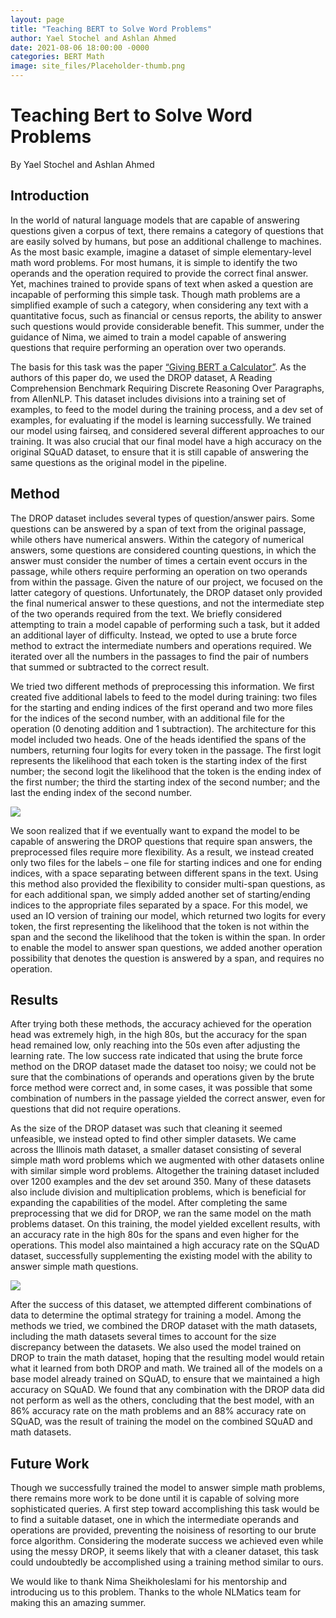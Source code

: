 ```yaml
---
layout: page 
title: "Teaching BERT to Solve Word Problems" 
author: Yael Stochel and Ashlan Ahmed
date: 2021-08-06 18:00:00 -0000
categories: BERT Math
image: site_files/Placeholder-thumb.png
---
```


# Teaching Bert to Solve Word Problems

By Yael Stochel and Ashlan Ahmed

## Introduction

In the world of natural language models that are capable of answering questions given a corpus of text, there remains a category of questions that are easily solved by humans, but pose an additional challenge to machines. As the most basic example, imagine a dataset of simple elementary-level math word problems. For most humans, it is simple to identify the two operands and the operation required to provide the correct final answer. Yet, machines trained to provide spans of text when asked a question are incapable of performing this simple task. Though math problems are a simplified example of such a category, when considering any text with a quantitative focus, such as financial or census reports, the ability to answer such questions would provide considerable benefit. This summer, under the guidance of Nima, we aimed to train a model capable of answering questions that require performing an operation over two operands. 

The basis for this task was the paper [“Giving BERT a Calculator”](https://arxiv.org/pdf/1909.00109.pdf). As the authors of this paper do, we used the DROP dataset, A Reading Comprehension Benchmark Requiring Discrete Reasoning Over Paragraphs, from AllenNLP. This dataset includes divisions into a training set of examples, to feed to the model during the training process, and a dev set of examples, for evaluating if the model is learning successfully. We trained our model using fairseq, and considered several different approaches to our training. It was also crucial that our final model have a high accuracy on the original SQuAD dataset, to ensure that it is still capable of answering the same questions as the original model in the pipeline.

## Method

The DROP dataset includes several types of question/answer pairs. Some questions can be answered by a span of text from the original passage, while others have numerical answers. Within the category of numerical answers, some questions are considered counting questions, in which the answer must consider the number of times a certain event occurs in the passage, while others require performing an operation on two operands from within the passage. Given the nature of our project, we focused on the latter category of questions. Unfortunately, the DROP dataset only provided the final numerical answer to these questions, and not the intermediate step of the two operands required from the text. We briefly considered attempting to train a model capable of performing such a task, but it added an additional layer of difficulty. Instead, we opted to use a brute force method to extract the intermediate numbers and operations required. We iterated over all the numbers in the passages to find the pair of numbers that summed or subtracted to the correct result. 

We tried two different methods of preprocessing this information. We first created five additional labels to feed to the model during training: two files for the starting and ending indices of the first operand and two more files for the indices of the second number, with an additional file for the operation (0 denoting addition and 1 subtraction). The architecture for this model included two heads. One of the heads identified the spans of the numbers, returning four logits for every token in the passage. The first logit represents the likelihood that each token is the starting index of the first number; the second logit the likelihood that the token is the ending index of the first number; the third the starting index of the second number; and the last the ending index of the second number.

![](/site_files/ash-yael-post-imgs/calc1.png)

We soon realized that if we eventually want to expand the model to be capable of answering the DROP questions that require span answers, the preprocessed files require more flexibility. As a result, we instead created only two files for the labels – one file for starting indices and one for ending indices, with a space separating between different spans in the text. Using this method also provided the flexibility to consider multi-span questions, as for each additional span, we simply added another set of starting/ending indices to the appropriate files separated by a space. For this model, we used an IO version of training our model, which returned two logits for every token, the first representing the likelihood that the token is not within the span and the second the likelihood that the token is within the span. In order to enable the model to answer span questions, we added another operation possibility that denotes the question is answered by a span, and requires no operation. 

## Results

After trying both these methods, the accuracy achieved for the operation head was extremely high, in the high 80s, but the accuracy for the span head remained low, only reaching into the 50s even after adjusting the learning rate. The low success rate indicated that using the brute force method on the DROP dataset made the dataset too noisy; we could not be sure that the combinations of operands and operations given by the brute force method were correct and, in some cases, it was possible that some combination of numbers in the passage yielded the correct answer, even for questions that did not require operations.

As the size of the DROP dataset was such that cleaning it seemed unfeasible, we instead opted to find other simpler datasets. We came across the Illinois math dataset, a smaller dataset consisting of several simple math word problems which we augmented with other datasets online with similar simple word problems. Altogether the training dataset included over 1200 examples and the dev set around 350. Many of these datasets also include division and multiplication problems, which is beneficial for expanding the capabilities of the model. After completing the same preprocessing that we did for DROP, we ran the same model on the math problems dataset. On this training, the model yielded excellent results, with an accuracy rate in the high 80s for the spans and even higher for the operations. This model also maintained a high accuracy rate on the SQuAD dataset, successfully supplementing the existing model with the ability to answer simple math questions.

![](/site_files/ash-yael-post-imgs/calc2.png)

After the success of this dataset, we attempted different combinations of data to determine the optimal strategy for training a model. Among the methods we tried, we combined the DROP dataset with the math datasets, including the math datasets several times to account for the size discrepancy between the datasets. We also used the model trained on DROP to train the math dataset, hoping that the resulting model would retain what it learned from both DROP and math. We trained all of the models on a base model already trained on SQuAD, to ensure that we maintained a high accuracy on SQuAD. We found that any combination with the DROP data did not perform as well as the others, concluding that the best model, with an 86% accuracy rate on the math problems and an 88% accuracy rate on SQuAD, was the result of training the model on the combined SQuAD and math datasets.

## Future Work

Though we successfully trained the model to answer simple math problems, there remains more work to be done until it is capable of solving more sophisticated queries. A first step toward accomplishing this task would be to find a suitable dataset, one in which the intermediate operands and operations are provided, preventing the noisiness of resorting to our brute force algorithm. Considering the moderate success we achieved even while using the messy DROP, it seems likely that with a cleaner dataset, this task could undoubtedly be accomplished using a training method similar to ours.

We would like to thank Nima Sheikholeslami for his mentorship and introducing us to this problem. Thanks to the whole NLMatics team for making this an amazing summer.